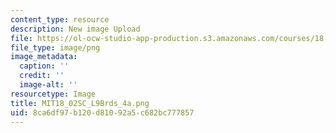 ```yaml
---
content_type: resource
description: New image Upload
file: https://ol-ocw-studio-app-production.s3.amazonaws.com/courses/18-02sc-multivariable-calculus-fall-2010/8ca6df97b120d81092a5c682bc777857_MIT18_02SC_L9Brds_4a.png
file_type: image/png
image_metadata:
  caption: ''
  credit: ''
  image-alt: ''
resourcetype: Image
title: MIT18_02SC_L9Brds_4a.png
uid: 8ca6df97-b120-d810-92a5-c682bc777857
---
```

